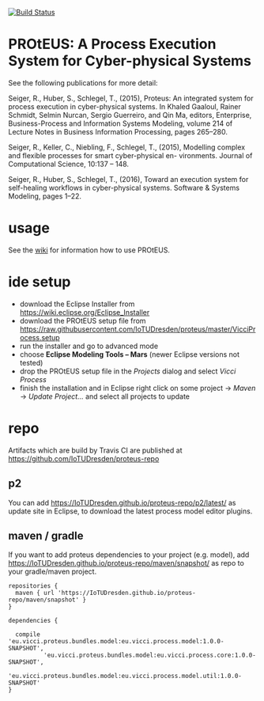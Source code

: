[![Build Status](https://travis-ci.org/IoTUDresden/proteus.svg?branch=master)](https://travis-ci.org/IoTUDresden/proteus)

# PROtEUS: A Process Execution System for Cyber-physical Systems

See the following publications for more detail:

Seiger, R., Huber, S., Schlegel, T., (2015), Proteus: An integrated system for process execution in cyber-physical systems. In
Khaled Gaaloul, Rainer Schmidt, Selmin Nurcan, Sergio Guerreiro, and Qin Ma, editors, Enterprise, Business-Process and Information Systems Modeling, volume 214 of Lecture Notes in Business Information Processing, pages 265–280.

Seiger, R., Keller, C., Niebling, F., Schlegel, T., (2015), Modelling complex and flexible processes for smart cyber-physical en-
vironments. Journal of Computational Science, 10:137 – 148.

Seiger, R., Huber, S., Schlegel, T., (2016), Toward an execution system for self-healing workflows in cyber-physical systems. Software & Systems Modeling, pages 1–22.

# usage

See the [wiki](https://github.com/IoTUDresden/proteus/wiki) for information how to use PROtEUS.

# ide setup

- download the Eclipse Installer from <https://wiki.eclipse.org/Eclipse_Installer>
- download the PROtEUS setup file from <https://raw.githubusercontent.com/IoTUDresden/proteus/master/VicciProcess.setup>
- run the installer and go to advanced mode
- choose **Eclipse Modeling Tools – Mars** (newer Eclipse versions not tested)
- drop the PROtEUS setup file in the *Projects* dialog and select *Vicci Process*
- finish the installation and in Eclipse right click on some project -> *Maven* -> *Update* *Project...* and select all projects to update

# repo

Artifacts which are build by Travis CI are published at <https://github.com/IoTUDresden/proteus-repo>

## p2

You can add <https://IoTUDresden.github.io/proteus-repo/p2/latest/> as update site in Eclipse, to download the latest process model editor plugins.

## maven / gradle

If you want to add proteus dependencies to your project (e.g. model), add <https://IoTUDresden.github.io/proteus-repo/maven/snapshot/> as repo to your gradle/maven project.

```
repositories {
  maven { url 'https://IoTUDresden.github.io/proteus-repo/maven/snapshot' }
}

dependencies {

  compile 'eu.vicci.proteus.bundles.model:eu.vicci.process.model:1.0.0-SNAPSHOT',
	      'eu.vicci.proteus.bundles.model:eu.vicci.process.core:1.0.0-SNAPSHOT',
	      'eu.vicci.proteus.bundles.model:eu.vicci.process.model.util:1.0.0-SNAPSHOT'
}
```
